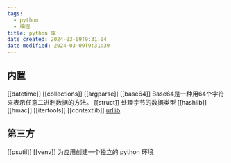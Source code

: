 ```yaml
---
tags:
  - python
  - 编程
title: python 库
date created: 2024-03-09T9:31:04
date modified: 2024-03-09T9:31:39
---
```


## 内置

[[datetime]]
[[collections]]
[[argparse]]
[[base64]] Base64是一种用64个字符来表示任意二进制数据的方法。
[[struct]] 处理字节的数据类型
[[hashlib]]
[[hmac]]
[[itertools]]
[[contextlib]]
[urllib](urllib.md)

## 第三方

[[psutil]]
[[venv]] 为应用创建一个独立的 python 环境
